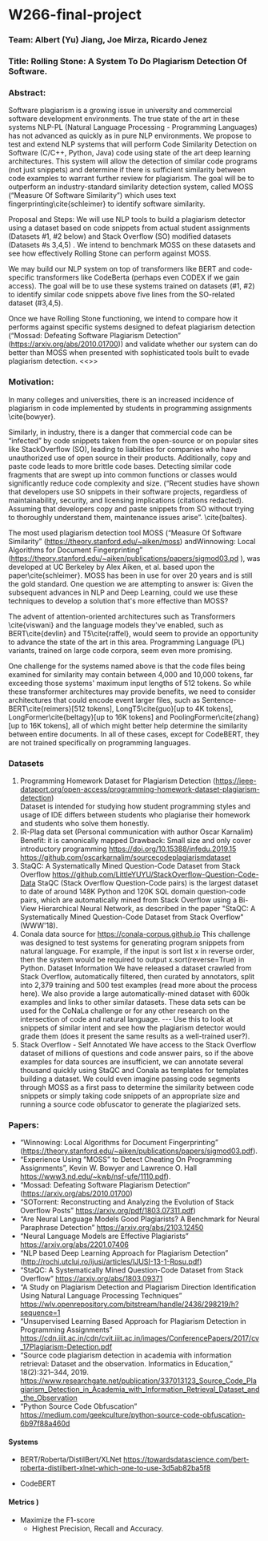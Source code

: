 # W266-final-project

### Team: Albert (Yu) Jiang, Joe Mirza, Ricardo Jenez

### Title: Rolling Stone: A System To Do Plagiarism Detection Of Software.

### Abstract:
Software plagiarism is a growing issue in university and commercial software development environments. The true state of the art in these systems NLP-PL (Natural Language Processing - Programming Languages) has not advanced as quickly as in pure NLP environments. We propose to test and extend NLP systems that will perform Code Similarity Detection on Software (C/C++, Python, Java) code using state of the art deep learning architectures. This system will allow the detection of similar code programs (not just snippets) and determine if there is sufficient similarity between code examples to warrant further review for plagiarism. The goal will be to outperform an industry-standard similarity detection system, called MOSS (“Measure Of Software Similarity”) which uses text fingerprinting\cite{schleimer} to identify software similarity.

Proposal and Steps:
We will use NLP tools to build a plagiarism detector using a dataset based on code snippets from actual student assignments (Datasets #1, #2 below) and Stack Overflow (SO) modified datasets (Datasets #s 3,4,5) . We intend to benchmark MOSS on these datasets and see how effectively Rolling Stone can perform against MOSS.

We may build our  NLP system on top of transformers like BERT and code-specific transformers like CodeBerta (perhaps even CODEX if we gain access). The goal will be to use these systems trained on datasets (#1, #2)  to identify similar code snippets above five lines from the SO-related dataset (#3,4,5).

Once we have Rolling Stone functioning, we intend to compare how it performs against specific systems designed to defeat plagiarism detection (“Mossad: Defeating Software Plagiarism Detection” (https://arxiv.org/abs/2010.01700)) and validate whether our system can do better than MOSS when presented with sophisticated tools built to evade plagiarism detection.
<<<Done Main Proposal>>>

### Motivation:
  In many colleges and universities, there is an increased incidence of plagiarism in code implemented by students in programming assignments \cite{bowyer}. 

Similarly, in industry, there is a danger that commercial code can be “infected” by code snippets taken from the open-source or on popular sites like StackOverflow (SO), leading to liabilities for companies who have unauthorized use of open source in their products. Additionally, copy and paste code leads to more brittle code bases. Detecting similar code fragments that are swept up into common functions or classes would significantly reduce code complexity and size. (“Recent studies have shown that developers use SO snippets in their software projects, regardless of maintainability, security, and licensing implications (citations redacted). Assuming that developers copy and paste snippets from SO without trying to thoroughly understand them, maintenance issues arise”. \cite{baltes}.

The most used plagiarism detection tool MOSS (“Measure Of Software Similarity”  (https://theory.stanford.edu/~aiken/moss) andWinnowing: Local Algorithms for Document Fingerprinting” (https://theory.stanford.edu/~aiken/publications/papers/sigmod03.pd ), was developed at UC Berkeley by Alex Aiken, et al. based upon the paper\cite{schleimer}. MOSS has been in use for over 20 years and is still the gold standard. One question we are attempting to answer is: Given the subsequent advances in NLP and Deep Learning, could we use these techniques to develop a solution that's more effective than MOSS?

The advent of attention-oriented architectures such as Transformers \cite{viswani} and the language models they've enabled, such as BERT\cite{devlin} and T5\cite{raffel}, would seem to provide an opportunity to advance the state of the art in this area. Programming Language (PL) variants, trained on large code corpora, seem even more promising. 

One challenge for the systems named above is that the code files being examined for similarity may contain between 4,000 and 10,000 tokens, far exceeding those systems' maximum input lengths of 512 tokens. So while these transformer architectures may provide benefits, we need to consider architectures that could encode event larger files, such as Sentence-BERT\cite{reimers}[512 tokens], LongT5\cite{guo}[up to 4K tokens], LongFormer\cite{beltagy}[up to 16K tokens] and PoolingFormer\cite{zhang}[up to 16K tokens], all of which might better help determine the similarity between entire documents. In all of these cases, except for CodeBERT, they are not trained specifically on programming languages.

  ### Datasets 

1. Programming Homework Dataset for Plagiarism Detection (https://ieee-dataport.org/open-access/programming-homework-dataset-plagiarism-detection)<br>
Dataset is intended for studying how student programming styles and usage of IDE differs between students who plagiarise their homework and students who solve them honestly.
2. IR-Plag data set (Personal communication with author Oscar Karnalim)
Benefit: it is canonically mapped
Drawback: Small size and only cover introductory programming
https://doi.org/10.15388/infedu.2019.15
https://github.com/oscarkarnalim/sourcecodeplagiarismdataset
3. StaQC: A Systematically Mined Question-Code Dataset from Stack Overflow
https://github.com/LittleYUYU/StackOverflow-Question-Code-Data
StaQC (Stack Overflow Question-Code pairs) is the largest dataset to date of around 148K Python and 120K SQL domain question-code pairs, which are automatically mined from Stack Overflow using a Bi-View Hierarchical Neural Network, as described in the paper "StaQC: A Systematically Mined Question-Code Dataset from Stack Overflow" (WWW'18). 
4. Conala data source for https://conala-corpus.github.io
This challenge was designed to test systems for generating program snippets from natural language. For example, if the input is sort list x in reverse order, then the system would be required to output x.sort(reverse=True) in Python.
Dataset Information
We have released a dataset crawled from Stack Overflow, automatically filtered, then curated by annotators, split into 2,379 training and 500 test examples (read more about the process here). We also provide a large automatically-mined dataset with 600k examples and links to other similar datasets. These data sets can be used for the CoNaLa challenge or for any other research on the intersection of code and natural language.
--- Use this to look at snippets of similar intent and see how the plagiarism detector would grade them (does it present the same results as a well-trained user?). 
5. Stack Overflow - Self Annotated
We have access to the Stack Overflow dataset of millions of questions and code answer pairs, so if the above examples for data sources are insufficient, we can annotate several thousand quickly using StaQC and Conala as templates for templates building a dataset. We could even imagine passing code segments through MOSS as a first pass to determine the similarity between code snippets or simply taking code snippets of an appropriate size and running a source code obfuscator to generate the plagiarized sets.
  
  
### Papers:
- “Winnowing: Local Algorithms for Document Fingerprinting” (https://theory.stanford.edu/~aiken/publications/papers/sigmod03.pdf).
- “Experience Using ”MOSS” to Detect Cheating On Programming Assignments”, Kevin W. Bowyer and Lawrence O. Hall https://www3.nd.edu/~kwb/nsf-ufe/1110.pdf).
- “Mossad: Defeating Software Plagiarism Detection” (https://arxiv.org/abs/2010.01700)
- “SOTorrent: Reconstructing and Analyzing the Evolution of Stack Overflow Posts” https://arxiv.org/pdf/1803.07311.pdf)
- “Are Neural Language Models Good Plagiarists? A Benchmark for Neural Paraphrase Detection” https://arxiv.org/abs/2103.12450
- “Neural Language Models are Effective Plagiarists” https://arxiv.org/abs/2201.07406
- “NLP based Deep Learning Approach for Plagiarism Detection” (http://rochi.utcluj.ro/ijusi/articles/IJUSI-13-1-Rosu.pdf)
- “StaQC: A Systematically Mined Question-Code Dataset from Stack Overflow” https://arxiv.org/abs/1803.09371
- “A Study on Plagiarism Detection and Plagiarism Direction Identification Using Natural Language Processing Techniques”
https://wlv.openrepository.com/bitstream/handle/2436/298219/h?sequence=1
- “Unsupervised Learning Based Approach for Plagiarism Detection in Programming Assignments” https://cdn.iiit.ac.in/cdn/cvit.iiit.ac.in/images/ConferencePapers/2017/cv_17Plagiarism-Detection.pdf
- “Source code plagiarism detection in academia with information retrieval: Dataset and the observation. Informatics in Education,” 18(2):321–344, 2019. https://www.researchgate.net/publication/337013123_Source_Code_Plagiarism_Detection_in_Academia_with_Information_Retrieval_Dataset_and_the_Observation
- “Python Source Code Obfuscation”
https://medium.com/geekculture/python-source-code-obfuscation-6b97f88a460d

#### Systems
- BERT/Roberta/DistilBert/XLNet https://towardsdatascience.com/bert-roberta-distilbert-xlnet-which-one-to-use-3d5ab82ba5f8

- CodeBERT


#### Metrics )
- Maximize the F1-score
  - Highest Precision, Recall and Accuracy.

 





